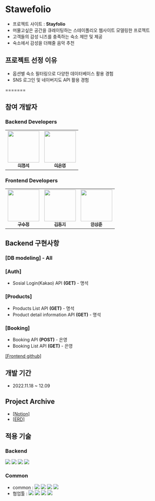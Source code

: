 # Stawefolio

- 프로젝트 사이트 : **Stayfolio**
- 머물고싶은 공간을 큐레이팅하는 스테이폴리오 웹사이트 모델링한 프로젝트
- 고객들의 감성 니즈를 충족하는 숙소 제안 및 제공
- 숙소에서 감성을 더해줄 음악 추천

## 프로젝트 선정 이유

- 옵션별 숙소 필터링으로 다양한 데이터베이스 활용 경험
- SNS 로그인 및 네이버지도 API 활용 경험

=======

## 참여 개발자

### Backend Developers

<table>
  <tbody>
    <tr>
      <td align="center"><a href="https://github.com/myeongseoklee"><img src="https://avatars.githubusercontent.com/u/109528794?v=4" width="100px;" alt=""/><br /><sub><b>이명석</b></sub></a><br /></td>
      <td align="center"><a href="https://github.com/exnyxxng"><img src="https://avatars.githubusercontent.com/u/107943132?v=4" width="100px;" alt=""/><br /><sub><b>이은영</b></sub></a><br /></td>
     <tr/>
  </tbody>
</table>

### Frontend Developers

<table>
  <tbody>
    <tr>
      <td align="center"><a href="https://github.com/sujeong-dev"><img src="https://avatars.githubusercontent.com/u/112826154?v=4" width="100px;" alt=""/><br /><sub><b>구수정</b></sub></a><br /></td>
      <td align="center"><a href="https://github.com/Sing-DongKi"><img src="https://avatars.githubusercontent.com/u/112953746?v=4" width="100px;" alt=""/><br /><sub><b>김동기</b></sub></a><br /></td>
      <td align="center"><a href="https://github.com/Dave-ahn"><img src="https://avatars.githubusercontent.com/u/110475834?v=4" width="100px;" alt=""/><br /><sub><b>안상준</b></sub></a><br /></td>
     <tr/>
  </tbody>
</table>

## Backend 구현사항

### [DB modeling] - All

### [Auth]

- Sosial Login(Kakao) API **(GET)** - 명석

### [Products]

- Products List API **(GET)** - 명석
- Product detail information API **(GET)** - 명석

### [Booking]

- Booking API **(POST)** - 은영
- Booking List API **(GET)** - 은영

[[Frontend github]](https://github.com/wecode-bootcamp-korea/39-2nd-stawefolio-frontend)

## 개발 기간

- 2022.11.18 ~ 12.09

## Project Archive

- [[Notion]](https://stirring-cyclone-82f.notion.site/04eef3a312024a05bb1bb7742b7afe21)
- [[ERD]](https://dbdiagram.io/d/63849051c9abfc6111759884)

## 적용 기술

### Backend

<img src="https://img.shields.io/badge/javascript-F7DF1E?style=for-the-badge&logo=javascript&logoColor=white"/> <img src="https://img.shields.io/badge/node.js-339933?style=for-the-badge&logo=node.js&logoColor=white"/> <img src="https://img.shields.io/badge/express-000000?style=for-the-badge&logo=express&logoColor=white"/> <img src="https://img.shields.io/badge/mysql-4479A1?style=for-the-badge&logo=mysql&logoColor=white"/>

### Common

- common : <img src="https://img.shields.io/badge/Git-F05032?style=flat&logo=Git&logoColor=white"/> <img src="https://img.shields.io/badge/GitHub-181717?style=flat&logo=GitHub&logoColor=white"/> <img src="https://img.shields.io/badge/AWS-232F3E?style=flat&logo=AmazonAWS&logoColor=white"/> <img src="https://img.shields.io/badge/Prettier-F7B93E?style=flat&logo=prettier&logoColor=white"/>
- 협업툴 : <img src="https://img.shields.io/badge/Notion-000000?style=flat&logo=Notion&logoColor=white"/> <img src="https://img.shields.io/badge/Slack-4A154B?style=flat&logo=Slack&logoColor=white"/> <img src="https://img.shields.io/badge/Trello-0052CC?style=flat&logo=Trello&logoColor=white"/> <img src="https://img.shields.io/badge/PostMan-FF6C37?style=flat&logo=PostMan&logoColor=white"/>
